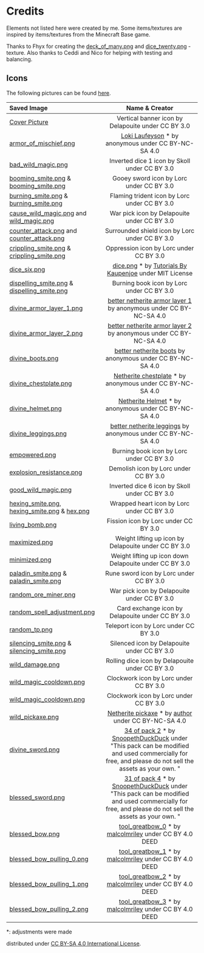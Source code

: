 # Credits
Elements not listed here were created by me. Some items/textures are inspired by items/textures from the Minecraft Base game.

Thanks to Fhyx for creating the [deck_of_many.png](/src/main/resources/assets/fnc/textures/item/deck_of_many.png) and [dice_twenty.png](/src/main/resources/assets/fnc/textures/item/dice_twenty.png) -texture. Also thanks to Ceddi and Nico for helping with testing and balancing.

## Icons
The following pictures can be found [here](https://game-icons.net).

| Saved Image                                                                                                                                                                                                                                                   |                                                                                                                                Name & Creator                                                                                                                                 | 
|:--------------------------------------------------------------------------------------------------------------------------------------------------------------------------------------------------------------------------------------------------------------|:-----------------------------------------------------------------------------------------------------------------------------------------------------------------------------------------------------------------------------------------------------------------------------:|
| [Cover Picture](/src/main/resources/factions_and_curiosities.png)                                                                                                                                                                                             |                                                                                                              Vertical banner icon by Delapouite under CC BY 3.0                                                                                                               |
| [armor_of_mischief.png](/src/main/resources/assets/fnc/textures/models/armor/armor_of_mischief_layer_1.png)                                                                                                                                                   | [Loki Laufeyson](https://minecraft.novaskin.me/skin/4854396511/Loki-Laufeyson-Tom-Hiddleston-Avengers-Villain-God-of-Mischief-Prince-of-Lies-King-of-Asgard-Odinson-Master-of-Magic-The-Asgardian-Rightful-King-of-Jotunheim-MCU-Marvel) * by anonymous under CC BY-NC-SA 4.0 |
| [bad_wild_magic.png](/src/main/resources/assets/fnc/textures/mob_effect/bad_wild_magic.png)                                                                                                                                                                   |                                                                                                                 Inverted dice 1 icon by Skoll under CC BY 3.0                                                                                                                 |
| [booming_smite.png](/src/main/resources/assets/fnc/textures/spell/component/booming_smite.png) & [booming_smite.png](/src/main/resources/assets/fnc/textures/mob_effect/booming_smite.png)                                                                    |                                                                                                                   Gooey sword icon by Lorc under CC BY 3.0                                                                                                                    |
| [burning_smite.png](/src/main/resources/assets/fnc/textures/spell/component/burning_smite.png) & [burning_smite.png](/src/main/resources/assets/fnc/textures/mob_effect/burning_smite.png)                                                                    |                                                                                                                 Flaming trident icon by Lorc under CC BY 3.0                                                                                                                  |
| [cause_wild_magic.png](/src/main/resources/assets/fnc/textures/spell/component/cause_wild_magic.png) and [wild_magic.png](/src/main/resources/assets/fnc/textures/mob_effect/wild_magic.png)                                                                  |                                                                                                                  War pick icon by Delapouite under CC BY 3.0                                                                                                                  |
| [counter_attack.png](/src/main/resources/assets/fnc/textures/spell/shape/counter_attack.png) and [counter_attack.png](/src/main/resources/assets/fnc/textures/mob_effect/counter_attack.png)                                                                  |                                                                                                                Surrounded shield icon by Lorc under CC BY 3.0                                                                                                                 |
| [crippling_smite.png](/src/main/resources/assets/fnc/textures/spell/component/crippling_smite.png) & [crippling_smite.png](/src/main/resources/assets/fnc/textures/mob_effect/crippling_smite.png)                                                            |                                                                                                                    Oppression icon by Lorc under CC BY 3.0                                                                                                                    |
| [dice_six.png](/src/main/resources/assets/fnc/textures/item/dice_six.png)                                                                                                                                                                                     |        [dice.png](https://github.com/Tutorials-By-Kaupenjoe/Forge-Tutorial-1.20.X/blob/37-throwableProjectile/src/main/resources/assets/tutorialmod/textures/item/dice.png) * by [Tutorials By Kaupenjoe](https://github.com/Tutorials-By-Kaupenjoe) under MIT License        |
| [dispelling_smite.png](/src/main/resources/assets/fnc/textures/spell/component/dispelling_smite.png) & [dispelling_smite.png](/src/main/resources/assets/fnc/textures/mob_effect/dispelling_smite.png)                                                        |                                                                                                                   Burning book icon by Lorc under CC BY 3.0                                                                                                                   |
| [divine_armor_layer_1.png](/src/main/resources/assets/fnc/textures/models/armor/divine_armor_layer_1.png)                                                                                                                                                     |                                                               [better netherite armor layer 1](https://minecraft.novaskin.me/skin/6060603052/better-netherite-armor-layer-1) by anonymous under CC BY-NC-SA 4.0                                                               |
| [divine_armor_layer_2.png](/src/main/resources/assets/fnc/textures/models/armor/divine_armor_layer_2.png)                                                                                                                                                     |                                                               [better netherite armor layer 2](https://minecraft.novaskin.me/skin/6066285367/better-netherite-armor-layer-2) by anonymous under CC BY-NC-SA 4.0                                                               |
| [divine_boots.png](/src/main/resources/assets/fnc/textures/item/divine_boots.png)                                                                                                                                                                             |                                                                       [better netherite boots](https://minecraft.novaskin.me/skin/6062503105/better-netherite-boots) by anonymous under CC BY-NC-SA 4.0                                                                       |
| [divine_chestplate.png](/src/main/resources/assets/fnc/textures/item/divine_chestplate.png)                                                                                                                                                                   |                                                                        [Netherite chestplate](https://minecraft.novaskin.me/skin/4758773178/Netherite-chestplate) * by anonymous under CC BY-NC-SA 4.0                                                                        |
| [divine_helmet.png](/src/main/resources/assets/fnc/textures/item/divine_helmet.png)                                                                                                                                                                           |                                                                            [Netherite Helmet](https://minecraft.novaskin.me/skin/4921254414/Netherite-Helmet) * by anonymous under CC BY-NC-SA 4.0                                                                            |
| [divine_leggings.png](/src/main/resources/assets/fnc/textures/item/divine_legging.png)                                                                                                                                                                        |                                                                    [better netherite leggings](https://minecraft.novaskin.me/skin/6056024165/better-netherite-leggings) by anonymous under CC BY-NC-SA 4.0                                                                    |
| [empowered.png](/src/main/resources/assets/fnc/textures/mob_effect/empowered.png)                                                                                                                                                                             |                                                                                                                   Burning book icon by Lorc under CC BY 3.0                                                                                                                   |
| [explosion_resistance.png](/src/main/resources/assets/fnc/textures/mob_effect/explosion_resistance.png)                                                                                                                                                       |                                                                                                                     Demolish icon by Lorc under CC BY 3.0                                                                                                                     |
| [good_wild_magic.png](/src/main/resources/assets/fnc/textures/mob_effect/good_wild_magic.png)                                                                                                                                                                 |                                                                                                                 Inverted dice 6 icon by Skoll under CC BY 3.0                                                                                                                 |
| [hexing_smite.png](/src/main/resources/assets/fnc/textures/spell/component/hexing_smite.png), [hexing_smite.png](/src/main/resources/assets/fnc/textures/mob_effect/hexing_smite.png) & [hex.png](/src/main/resources/assets/fnc/textures/mob_effect/hex.png) |                                                                                                                  Wrapped heart icon by Lorc under CC BY 3.0                                                                                                                   |
| [living_bomb.png](/src/main/resources/assets/fnc/textures/mob_effect/living_bomb.png)                                                                                                                                                                         |                                                                                                                     Fission icon by Lorc under CC BY 3.0                                                                                                                      |
| [maximized.png](/src/main/resources/assets/fnc/textures/mob_effect/maximized.png)                                                                                                                                                                             |                                                                                                             Weight lifting up icon by Delapouite under CC BY 3.0                                                                                                              |
| [minimized.png](/src/main/resources/assets/fnc/textures/mob_effect/minimized.png)                                                                                                                                                                             |                                                                                                            Weight lifting up icon down Delapouite under CC BY 3.0                                                                                                             |
| [paladin_smite.png](/src/main/resources/assets/fnc/textures/spell/shape/paladin_smite.png) & [paladin_smite.png](/src/main/resources/assets/fnc/textures/mob_effect/paladin_smite.png)                                                                        |                                                                                                                    Rune sword icon by Lorc under CC BY 3.0                                                                                                                    |
| [random_ore_miner.png](/src/main/resources/assets/fnc/textures/mob_effect/random_ore_miner.png)                                                                                                                                                               |                                                                                                                  War pick icon by Delapouite under CC BY 3.0                                                                                                                  |
| [random_spell_adjustment.png](/src/main/resources/assets/fnc/textures/mob_effect/random_spell_adjustment.png)                                                                                                                                                 |                                                                                                               Card exchange icon by Delapouite under CC BY 3.0                                                                                                                |
| [random_tp.png](/src/main/resources/assets/fnc/textures/spell/component/random_tp.png)                                                                                                                                                                        |                                                                                                                     Teleport icon by Lorc under CC BY 3.0                                                                                                                     |
| [silencing_smite.png](/src/main/resources/assets/fnc/textures/spell/component/silencing_smite.png) & [silencing_smite.png](/src/main/resources/assets/fnc/textures/mob_effect/silencing_smite.png)                                                            |                                                                                                                  Silenced icon by Delapouite under CC BY 3.0                                                                                                                  |
| [wild_damage.png](/src/main/resources/assets/fnc/textures/spell/component/wild_damage.png)                                                                                                                                                                    |                                                                                                                Rolling dice icon by Delapouite under CC BY 3.0                                                                                                                |
| [wild_magic_cooldown.png](/src/main/resources/assets/fnc/textures/spell/component/wild_magic_cooldown.png)                                                                                                                                                    |                                                                                                                    Clockwork icon by Lorc under CC BY 3.0                                                                                                                     |
| [wild_magic_cooldown.png](/src/main/resources/assets/fnc/textures/mob_effect/wild_magic_cooldown.png)                                                                                                                                                         |                                                                                                                    Clockwork icon by Lorc under CC BY 3.0                                                                                                                     |
| [wild_pickaxe.png](/src/main/resources/assets/fnc/textures/item/wild_pickaxe.png)                                                                                                                                                                             |                                         [Netherite pickaxe](https://minecraft.novaskin.me/skin/3601723155/Netherite-pickaxe) * by [author](https://minecraft.novaskin.me/gallery/profile/114892596484923518316) under CC BY-NC-SA 4.0                                         |
| [divine_sword.png](/src/main/resources/assets/fnc/textures/item/divine_sword.png)                                                                                                                                                                             |                     [34 of pack 2](https://snoopethduckduck.itch.io/swords) * by [SnoopethDuckDuck](https://snoopethduckduck.itch.io/) under "This pack can be modified and used commercially for free, and please do not sell the assets as your own. "                      |
| [blessed_sword.png](/src/main/resources/assets/fnc/textures/item/blessed_sword.png)                                                                                                                                                                           |                     [31 of pack 4](https://snoopethduckduck.itch.io/swords) * by [SnoopethDuckDuck](https://snoopethduckduck.itch.io/) under "This pack can be modified and used commercially for free, and please do not sell the assets as your own. "                      |
| [blessed_bow.png](/src/main/resources/assets/fnc/textures/item/blessed_bow.png)                                                                                                                                                                               |                                              [tool_greatbow_0](https://github.com/malcolmriley/unused-textures/blob/master/items/tool_greatbow_0.png) * by [malcolmriley](https://github.com/malcolmriley) under CC BY 4.0 DEED                                               |
| [blessed_bow_pulling_0.png](/src/main/resources/assets/fnc/textures/item/blessed_bow_pulling_0.png)                                                                                                                                                           |                                              [tool_greatbow_1](https://github.com/malcolmriley/unused-textures/blob/master/items/tool_greatbow_1.png) * by [malcolmriley](https://github.com/malcolmriley) under CC BY 4.0 DEED                                               |
| [blessed_bow_pulling_1.png](/src/main/resources/assets/fnc/textures/item/blessed_bow_pulling_1.png)                                                                                                                                                           |                                              [tool_greatbow_2](https://github.com/malcolmriley/unused-textures/blob/master/items/tool_greatbow_2.png) * by [malcolmriley](https://github.com/malcolmriley) under CC BY 4.0 DEED                                               |
| [blessed_bow_pulling_2.png](/src/main/resources/assets/fnc/textures/item/blessed_bow_pulling_2.png)                                                                                                                                                           |                                              [tool_greatbow_3](https://github.com/malcolmriley/unused-textures/blob/master/items/tool_greatbow_3.png) * by [malcolmriley](https://github.com/malcolmriley) under CC BY 4.0 DEED                                               |

*: adjustments were made

distributed under [CC BY-SA 4.0 International License](https://creativecommons.org/licenses/by-sa/4.0/).
